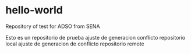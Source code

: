 # hello-world
Repository of test for ADSO from SENA

Esto es un repositorio de prueba
ajuste de generacion conflicto repositorio local
ajuste de generacion de conflicto repositorio remote

